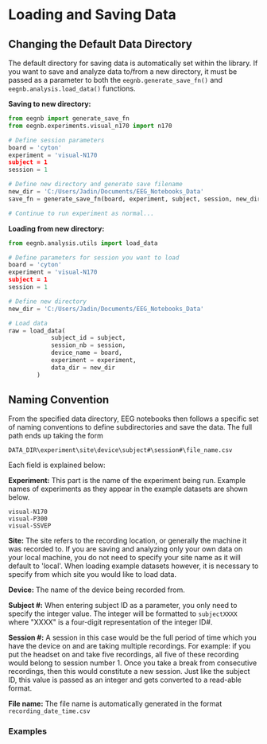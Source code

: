 # Loading and Saving Data

## Changing the Default Data Directory
The default directory for saving data is automatically set within the library. If you want to save and analyze data to/from a new directory, it must be passed as a parameter to both the `eegnb.generate_save_fn()` and `eegnb.analysis.load_data()` functions.

**Saving to new directory:**
``` python
from eegnb import generate_save_fn
from eegnb.experiments.visual_n170 import n170

# Define session parameters
board = 'cyton'
experiment = 'visual-N170
subject = 1
session = 1

# Define new directory and generate save filename
new_dir = 'C:/Users/Jadin/Documents/EEG_Notebooks_Data'
save_fn = generate_save_fn(board, experiment, subject, session, new_dir)

# Continue to run experiment as normal...
```

**Loading from new directory:**
``` python
from eegnb.analysis.utils import load_data

# Define parameters for session you want to load
board = 'cyton'
experiment = 'visual-N170
subject = 1
session = 1

# Define new directory
new_dir = 'C:/Users/Jadin/Documents/EEG_Notebooks_Data'

# Load data
raw = load_data(
            subject_id = subject,
            session_nb = session,
            device_name = board,
            experiment = experiment,
            data_dir = new_dir
        ) 
```

## Naming Convention
From the specified data directory, EEG notebooks then follows a specific set of naming conventions to define subdirectories and save the data. The full path ends up taking the form
```
DATA_DIR\experiment\site\device\subject#\session#\file_name.csv
```
Each field is explained below:

**Experiment:** This part is the name of the experiment being run. Example names of experiments as they appear in the example datasets are shown below.
```
visual-N170
visual-P300
visual-SSVEP
```

**Site:** The site refers to the recording location, or generally the machine it was recorded to. If you are saving and analyzing only your own data on your local machine, you do not need to specify your site name as it will default to 'local'. When loading example datasets however, it is necessary to specify from which site you would like to load data.

**Device:** The name of the device being recorded from.

**Subject #:** When entering subject ID as a parameter, you only need to specify the integer value. The integer will be formatted to `subjectXXXX` where "XXXX" is a four-digit representation of the integer ID#. 

**Session #:** A session in this case would be the full period of time which you have the device on and are taking multiple recordings. For example: if you put the headset on and take five recordings, all five of these recording would belong to session number 1. Once you take a break from consecutive recordings, then this would constitute a new session. Just like the subject ID, this value is passed as an integer and gets converted to a read-able format.

**File name:** The file name is automatically generated in the format `recording_date_time.csv`

### Examples